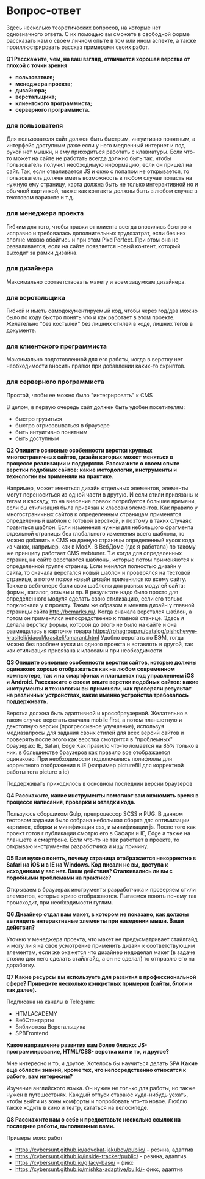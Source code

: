 # Вопрос-ответ

Здесь несколько теоретических вопросов, на которые нет однозначного ответа. С их помощью вы сможете в свободной форме рассказать нам о своем личном опыте в том или ином аспекте, а также проиллюстрировать рассказ примерами своих работ.

**Q1 Расскажите, чем, на ваш взгляд, отличается хорошая верстка от плохой с точки зрения**
* **пользователя;**
* **менеджера проекта;**
* **дизайнера;**
* **верстальщика;**
* **клиентского программиста;**
* **серверного программиста.**

### для пользователя
Для пользователя сайт должен быть быстрым, интуитивно понятным, а интерфейс доступным даже если у него медленный интернет и под рукой нет мышки, и ему приходиться работать с клавиатуры. Если что-то может на сайте не работать всегда должно быть так, чтобы пользователь получил необходимую информацию, если он пришел на сайт. Так, если отваливается JS и окно с попапом не открывается, то пользователь должен иметь возможность в любом случае попасть на нужную ему страницу, карта должна быть не только интерактивной но и обычной картинкой, также как контакты должны быть в любом случае в текстовом варианте и т.д.

### для менеджера проекта
Гибким для того, чтобы правки от клиента всегда вносились быстро и исправно и требовалась дополнительных трудозатрат, если без них вполне можно обойтись и при этом PixelPerfect. При этом она не разваливается, если на сайте появляется новый контент, который выходит за рамки дизайна.

### для дизайнера
Максимально соответствовать макету и всем задумкам дизайнера.

### для верстальщика
Гибкой и иметь самодокументируемый код, чтобы через год/два можно было по коду быстро понять что и как работает в этом проекте. Желательно "без костылей" без лишних стилей в коде, лишних тегов в документе.

### для клиентского программиста
Максимально подготовленной для его работы, когда в верстку нет необходимости вносить правки при добавлении каких-то скриптов.

### для серверного программиста
Простой, чтобы ее можно было "интегрировать" к CMS

В целом, в первую очередь сайт должен быть удобен посетителям:
* быстро грузиться
* быстро отрисовываться в браузере
* быть интуитивно понятным
* быть доступным

**Q2 Опишите основные особенности верстки крупных многостраничных сайтов, дизайн которых может меняться в процессе реализации и поддержки.**
**Расскажите о своем опыте верстки подобных сайтов: какие методологии, инструменты и технологии вы применяли на практике.**

Например, может меняться дизайн отдельных элементов, элементы могут переноситься из одной части в другую. И если стили привязаны к тегам и каскаду, то на внесение правок потребуется большее времени, если бы стилизация была привязан к классам элементов. Как правило у многостраничных сайтов к определенным страницам применятся определенный шаблон с готовой версткой, и поэтому в таких случаях правиться шаблон. Если изменения нужны для небольшого фрагмента отдельной страницы без глобального изменения всего шаблона, то можно добавить в CMS на данную страницы определенный кусок кода из чанок, например, как в ModX. В ВебДоме
(где я работала) по такому же принципу работает CMS webtuner. Т.е когда для определенных страниц на сайте верстаются шаблоны, которые потом применяются к определенной группе страниц. Если менялся полностью дизайн у сайта, то сначала верстался новый шаблон и проверялся на тестовой странице, а потом позже новый дизайн применялся ко всему сайту. Также в вебтюнере были свои шаблоны для разных модулей сайта: формы, каталог, отзывы и пр. В результате надо было просто для определенного модуля сделать свою стилизацию, если его только подключали у к проекту.
Таким же образом я меняла дизайн у главной страницы сайта http://bcmarks.ru/. Когда сначала верстался шаблон, а потом он применялся непосредственно к главной станице. Здесь я делала верстку формы, которой до этого не было на сайте и она размещалась в карточке товара https://rohagroup.ru/catalog/pishchevye-krasiteli/idacol/krasiteli/amarant.html
Удобно верстать по БЭМ, тогда можно без проблем куски из одного проекта и вставлять в другой, так как стилизация привязана к классам и при необходимости

**Q3 Опишите основные особенности верстки сайтов, которые должны одинаково хорошо отображаться как на любом современном компьютере, так и на смартфонах и планшетах под управлением iOS и Android. Расскажите о своем опыте верстки подобных сайтов: какие инструменты и технологии вы применяли, как проверяли результат на различных устройствах, какие именно устройства требовалось поддерживать.**

Верстка должна быть адаптивной и кроссбраузерной. Желательно в таком случае верстать сначала mobile first, а потом планшетную и декстопную версии (прогрессивное улучшение), используя медиазапросы для задания своих стилей для всех версий сайтов и проверять после этого как верстка смотрится в "проблемных" браузерах: IE, Safari, Edge Как правило что-то ломается на 85% только в них. в большинстве браузеров как правило все отображается одинаково. При необходимости подключались полифиллы для корректного отображения в IE (например picturefill для корректной работы тега picture в ie)

Поддерживать приходилось в основном последнии версии браузеров

**Q4 Расскажите, какие инструменты помогают вам экономить время в процессе написания, проверки и отладки кода.**

Пользуюсь сборщиком Gulp, препроцессор SCSS и PUG. В данном тестовом задании было собрана небольшая сборка для оптимизации картинок, сборки и минификации css, и минификации js. После того как проект готов r публикации смотрю его в Сафари и IE, Edge а также на планшете и смартфоне. Если что-то не так работает в проекте, то открываю инструменты разработчика и ищу причину.

**Q5 Вам нужно понять, почему страница отображается некорректно в Safari на iOS и в IE на Windows. Код писали не вы, доступа к исходникам у вас нет. Ваши действия? Сталкивались ли вы с подобными проблемами на практике?**

Открываем в браузерах инструменты разработчика и проверяем стили элементов, которые криво отображаются. Пытаемся понять почему так происходит, при необходимости гуглим.

**Q6 Дизайнер отдал вам макет, в котором не показано, как должны выглядеть интерактивные элементы при наведении мыши. Ваши действия?**

Уточню у менеджера проекта, что макет не предусматривает стайлгайд и могу ли я на свое усмотрение применить дизайн к соответствующим элементам, если же окажется что дизайнер недоделал макет (в задаче стояло для него сделать стайлгайд, а он не сделал) то отправлю его на доработку.

**Q7 Какие ресурсы вы используете для развития в профессиональной сфере? Приведите несколько конкретных примеров (сайты, блоги и так далее).**

Подписана на каналы в Telegram:
* HTMLACADEMY
* ВебСтандарты
* Библиотека Верстальщика
* SPBFrontend

**Какое направление развития вам более близко: JS-программирование, HTML/CSS- верстка или и то, и другое?**

Мне интересно и то, и другое. Хотелось бы научиться делать SPA
**Какие ещё области знаний, кроме тех, что непосредственно относятся к работе, вам интересны?**

Изучение английского языка. Он нужен не только для работы, но также нужен в путешествиях. Каждый отпуск стараюс куда-нибудь уехать, чтобы выйти из зоны комфорты и попробовать что-то новое. Люблю также ходить в кино и театр, кататься на велосипеде.

**Q8 Расскажите нам о себе и предоставьте несколько ссылок на последние работы, выполненные вами.**

Примеры моих работ
* https://cybersunt.github.io/advokat-jakubov/public/ - резина, адаптив
* https://cybersunt.github.io/inside-tracker/public/ - резина, адаптив
* https://cybersunt.github.io/gllacy-base/ - фикс
* https://cybersunt.github.io/mishka-adaptive/build/- фикс, адаптив

